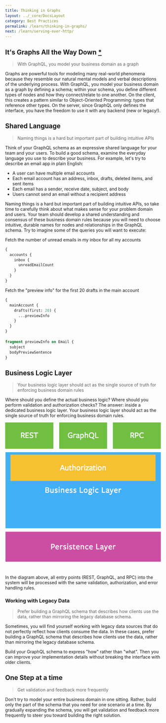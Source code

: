 ```yaml
---
title: Thinking in Graphs
layout: ../_core/DocsLayout
category: Best Practices
permalink: /learn/thinking-in-graphs/
next: /learn/serving-over-http/
---
```


## It's Graphs All the Way Down [\*](https://en.wikipedia.org/wiki/Turtles_all_the_way_down)
> With GraphQL, you model your business domain as a graph

Graphs are powerful tools for modeling many real-world phenomena because they resemble our natural mental models and verbal descriptions of the underlying process. With GraphQL, you model your business domain as a graph by defining a schema; within your schema, you define different types of nodes and how they connect/relate to one another. On the client, this creates a pattern similar to Object-Oriented Programming: types that reference other types. On the server, since GraphQL only defines the interface, you have the freedom to use it with any backend (new or legacy!).

## Shared Language
> Naming things is a hard but important part of building intuitive APIs

Think of your GraphQL schema as an expressive shared language for your team and your users. To build a good schema, examine the everyday language you use to describe your business. For example, let's try to describe an email app in plain English:

* A user can have multiple email accounts
* Each email account has an address, inbox, drafts, deleted items, and sent items
* Each email has a sender, receive date, subject, and body
* Users cannot send an email without a recipient address

Naming things is a hard but important part of building intuitive APIs, so take time to carefully think about what makes sense for your problem domain and users. Your team should develop a shared understanding and consensus of these business domain rules because you will need to choose intuitive, durable names for nodes and relationships in the GraphQL schema. Try to imagine some of the queries you will want to execute:

Fetch the number of unread emails in my inbox for all my accounts
```graphql
{
  accounts {
    inbox {
      unreadEmailCount
    }
  }
}
```

Fetch the "preview info" for the first 20 drafts in the main account
```graphql
{
  mainAccount {
    drafts(first: 20) {
      ...previewInfo
    }
  }
}

fragment previewInfo on Email {
  subject
  bodyPreviewSentence
}
```

## Business Logic Layer
> Your business logic layer should act as the single source of truth for enforcing business domain rules

Where should you define the actual business logic? Where should you perform validation and authorization checks? The answer: inside a dedicated business logic layer. Your business logic layer should act as the single source of truth for enforcing business domain rules.

![Business Logic Layer Diagram](/img/diagrams/business_layer.png)

In the diagram above, all entry points (REST, GraphQL, and RPC) into the system will be processed with the same validation, authorization, and error handling rules.

### Working with Legacy Data
> Prefer building a GraphQL schema that describes how clients use the data, rather than mirroring the legacy database schema.

Sometimes, you will find yourself working with legacy data sources that do not perfectly reflect how clients consume the data. In these cases, prefer building a GraphQL schema that describes how clients use the data, rather than mirroring the legacy database schema.

Build your GraphQL schema to express "how" rather than "what". Then you can improve your implementation details without breaking the interface with older clients.

## One Step at a time
> Get validation and feedback more frequently

Don't try to model your entire business domain in one sitting. Rather, build only the part of the schema that you need for one scenario at a time. By gradually expanding the schema, you will get validation and feedback more frequently to steer you toward building the right solution.
